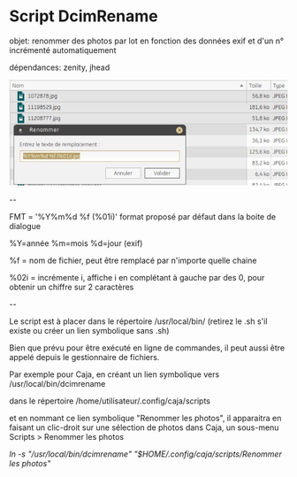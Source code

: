 # Script DcimRename

objet: renommer des photos par lot en fonction des données exif et d'un n° incrémenté automatiquement

dépendances: zenity, jhead

![screenshot](https://github.com/ledudulela/Script_SYS_DcimRename/blob/master/dcimrename.jpg)

--

FMT = '%Y%m%d %f (%01i)' format proposé par défaut dans la boite de dialogue

%Y=année %m=mois %d=jour (exif) 

%f = nom de fichier, peut être remplacé par n'importe quelle chaine

%02i = incrémente i, affiche i en complétant à gauche par des 0, pour obtenir un chiffre sur 2 caractères

--

Le script est à placer dans le répertoire /usr/local/bin/ (retirez le .sh s'il existe ou créer un lien symbolique sans .sh)

Bien que prévu pour être exécuté en ligne de commandes, il peut aussi être appelé depuis le gestionnaire de fichiers.

Par exemple pour Caja, en créant un lien symbolique vers /usr/local/bin/dcimrename

dans le répertoire /home/utilisateur/.config/caja/scripts

et en nommant ce lien symbolique "Renommer les photos", il apparaitra en faisant un
 clic-droit sur une sélection de photos dans Caja, un sous-menu Scripts > Renommer les photos

*ln -s "/usr/local/bin/dcimrename" "$HOME/.config/caja/scripts/Renommer les photos"*

